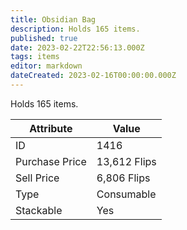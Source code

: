 ```yaml
---
title: Obsidian Bag
description: Holds 165 items.
published: true
date: 2023-02-22T22:56:13.000Z
tags: items
editor: markdown
dateCreated: 2023-02-16T00:00:00.000Z
---
```


Holds 165 items.

|Attribute|Value|
|-|-|
|ID|1416|
|Purchase Price|13,612 Flips|
|Sell Price|6,806 Flips|
|Type|Consumable|
|Stackable|Yes|

